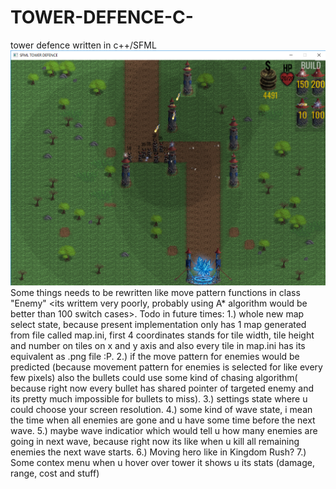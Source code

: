 # TOWER-DEFENCE-C-
tower defence written in c++/SFML 
![Game](game.png)
Some things needs to be rewritten like move pattern functions in class "Enemy" <its writtem very poorly, probably using A* algorithm would be better than 100 switch cases>.
Todo in future times:
1.) whole new map select state, because present implementation only has 1 map generated from file called map.ini, first 4 coordinates stands for tile width, tile height and number on tiles on x and y axis and also every tile in map.ini has its equivalent as .png file :P.
2.) if the move pattern for enemies would be predicted (because movement pattern for enemies is selected for like every few pixels) also the bullets could use some kind of chasing algorithm( because right now every bullet has shared pointer of targeted enemy and its pretty much impossible for bullets to miss).
3.) settings state where u could choose your screen resolution.
4.) some kind of wave state, i mean the time when all enemies are gone and u have some time before the next wave.
5.) maybe wave indicatior which would tell u how many enemies are going in next wave, because right now its like when u kill all remaining enemies the next wave starts. 
6.) Moving hero like in Kingdom Rush? 
7.) Some contex menu when u hover over tower it shows u its stats (damage, range, cost and stuff) 
